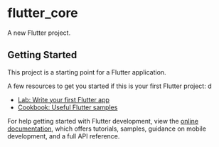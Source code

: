# flutter_core

A new Flutter project.

## Getting Started

This project is a starting point for a Flutter application.

A few resources to get you started if this is your first Flutter project:
d
- [Lab: Write your first Flutter app](https://docs.flutter.dev/get-started/codelab)
- [Cookbook: Useful Flutter samples](https://docs.flutter.dev/cookbook)

For help getting started with Flutter development, view the
[online documentation](https://docs.flutter.dev/), which offers tutorials,
samples, guidance on mobile development, and a full API reference.
